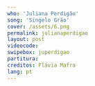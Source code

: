 ```yaml
---
who: 'Juliana Perdigão'
song: 'Singelo Grão'
cover: /assets/6.png
permalink: julianaperdigao
layout: post
videocode: 
swipebox: juperdigao
partitura: 
creditos: Flávia Mafra
lang: pt
---
```

